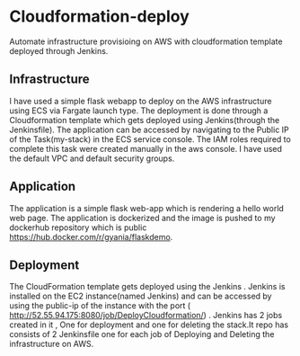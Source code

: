 # Cloudformation-deploy
Automate infrastructure provisioing on AWS with cloudformation template deployed through Jenkins. 


## Infrastructure 
I have used a simple flask webapp to deploy on the AWS infrastructure using ECS via Fargate launch type. The deployment is done through a Cloudformation template which gets deployed using Jenkins(through the Jenkinsfile). The application can be accessed by navigating to the Public IP of the Task(my-stack) in the ECS service console. The IAM roles required to complete this task were created manually in the aws console. I have used the default VPC and default security groups.

## Application 
The application is a simple flask web-app which is rendering a hello world web page. The application is dockerized and the image is pushed to my dockerhub repository which is public https://hub.docker.com/r/gyania/flaskdemo. 

## Deployment
The CloudFormation template gets deployed using the Jenkins . Jenkins is installed on the EC2 instance(named Jenkins) and can be accessed by using the public-ip of the instance with the port ( http://52.55.94.175:8080/job/DeployCloudformation/) . Jenkins has 2 jobs created in it , One for deployment and one for deleting the stack.It repo has consists of 2 Jenkinsfile one for each job of Deploying and Deleting the infrastructure on AWS. 
